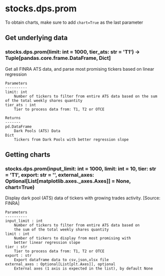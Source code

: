 # stocks.dps.prom

To obtain charts, make sure to add `chart=True` as the last parameter

## Get underlying data 
### stocks.dps.prom(limit: int = 1000, tier_ats: str = 'T1') -> Tuple[pandas.core.frame.DataFrame, Dict]

Get all FINRA ATS data, and parse most promising tickers based on linear regression

    Parameters
    ----------
    limit: int
        Number of tickers to filter from entire ATS data based on the sum of the total weekly shares quantity
    tier_ats : int
        Tier to process data from: T1, T2 or OTCE

    Returns
    -------
    pd.DataFrame
        Dark Pools (ATS) Data
    Dict
        Tickers from Dark Pools with better regression slope

## Getting charts 
### stocks.dps.prom(input_limit: int = 1000, limit: int = 10, tier: str = 'T1', export: str = '', external_axes: Optional[List[matplotlib.axes._axes.Axes]] = None, chart=True)

Display dark pool (ATS) data of tickers with growing trades activity. [Source: FINRA]

    Parameters
    ----------
    input_limit : int
        Number of tickers to filter from entire ATS data based on
        the sum of the total weekly shares quantity
    limit : int
        Number of tickers to display from most promising with
        better linear regression slope
    tier : str
        Tier to process data from: T1, T2 or OTCE
    export : str
        Export dataframe data to csv,json,xlsx file
    external_axes : Optional[List[plt.Axes]], optional
        External axes (1 axis is expected in the list), by default None
